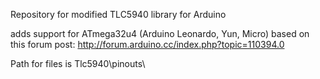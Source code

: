Repository for modified TLC5940 library for Arduino

adds support for ATmega32u4 (Arduino Leonardo, Yun, Micro) based on this forum post:
http://forum.arduino.cc/index.php?topic=110394.0

Path for files is Tlc5940\pinouts\
